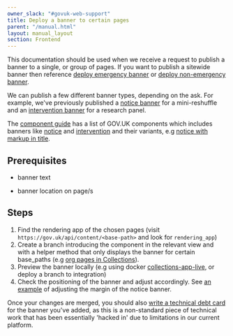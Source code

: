 ```yaml
---
owner_slack: "#govuk-web-support"
title: Deploy a banner to certain pages
parent: "/manual.html"
layout: manual_layout
section: Frontend
---
```


This documentation should be used when we receive a request to publish a banner
to a single, or group of pages. If you want to publish a sitewide banner then
reference [deploy emergency banner][emergency-banner] or [deploy non-emergency
banner][non-emergency-banner].

We can publish a few different banner types, depending on the ask. For example,
we've previously published a [notice banner][notice-banner] for a
mini-reshuffle and an [intervention banner][intervention-banner] for a research
panel.

The [component guide][component-guide] has a list of GOV.UK components which
includes banners like [notice][notice] and [intervention][intervention] and
their variants, e.g [notice with markup in title][notice-markup].

## Prerequisites

* banner text

* banner location on page/s

## Steps

1. Find the rendering app of the chosen pages (visit `https://gov.uk/api/content/<base-path>` and look for `rendering_app`)
1. Create a branch introducing the component in the relevant view and with a helper method that only displays the banner for certain base_paths (e.g [org pages in Collections][notice-banner]).
1. Preview the banner locally (e.g using docker [collections-app-live][collections-live], or deploy a branch to integration)
1. Check the positioning of the banner and adjust accordingly. See [an example][notice-margin] of adjusting the margin of the notice banner.

Once your changes are merged, you should also [write a technical debt
card][tech-debt-board] for the banner you've added, as this is a non-standard
piece of technical work that has been essentially 'hacked in' due to
limitations in our current platform.

[collections-live]: https://github.com/alphagov/govuk-docker/blob/main/projects/collections/docker-compose.yml#L41
[component-guide]: https://components.publishing.service.gov.uk/component-guide/intervention
[emergency-banner]: /manual/emergency-publishing.html
[intervention]: https://components.publishing.service.gov.uk/component-guide/intervention
[intervention-banner]: https://github.com/alphagov/collections/pull/3046
[non-emergency-banner]: /manual/global-banner.html
[notice]: https://components.publishing.service.gov.uk/component-guide/notice
[notice-banner]: https://github.com/alphagov/collections/pull/3172/files
[notice-margin]: https://github.com/alphagov/government-frontend/blob/8e8b10768c360c3c10b2f013086de2455e155040/app/views/content_items/corporate_information_page.html.erb#L8-L12
[notice-markup]: https://components.publishing.service.gov.uk/component-guide/notice/with_markup_in_the_title
[tech-debt-board]: https://trello.com/b/oPnw6v3r/govuk-tech-debt
